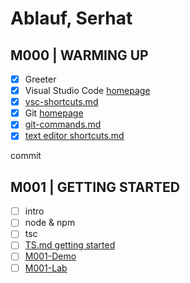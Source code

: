 # Ablauf, Serhat

## M000 | WARMING UP

- [x] Greeter
- [x] Visual Studio Code [homepage](https://code.visualstudio.com/)
- [x] [vsc-shortcuts.md](SHORTCUTS-VSCODE.md)
- [x] Git [homepage](https://git-scm.com)
- [x] [git-commands.md](GIT-COMMANDS.md)
- [x] [text editor shortcuts.md](SHORTCUTS-EDITOR.md)

commit

## M001 | GETTING STARTED

- [ ] intro
- [ ] node & npm
- [ ] tsc
- [ ] [TS.md getting started](typescript.md#ts--getting-started)
- [ ] [M001-Demo](M001-Demo-Helloworld/greeter.ts)
- [ ] [M001-Lab](M001-Lab-LoginForm/m1-Aufgabenstellung.md)
